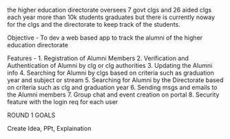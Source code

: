 the higher education directorate oversees 7 govt clgs and 26 aided clgs each year more than 10k students graduates but there is currently
noway for the clgs and the directorate to keep track of the students.

Objective - To dev a web based app to track the alumni of the higher education directorate

Features -  1. Registration of Alumni Members
		2. Verification and Authentication of Alumni by clg or clg authorities
		3. Updating the Alumni info
		4. Searching for Alumni by clgs based on criteria such as graduation year and subject or stream
		5. Searching for Alumni by the Directorate based on criteria such as clg and graduation year
		6. Sending msgs and emails to the Alumni members
		7. Group chat and event creation on portal
		8. Security feature with the login req for each user


ROUND 1 GOALS

Create Idea, PPt, Explaination